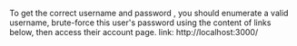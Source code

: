 To get the correct username and password , you should enumerate a valid username, brute-force this user's password using the content of links below, then access their account page.
link: http://localhost:3000/
